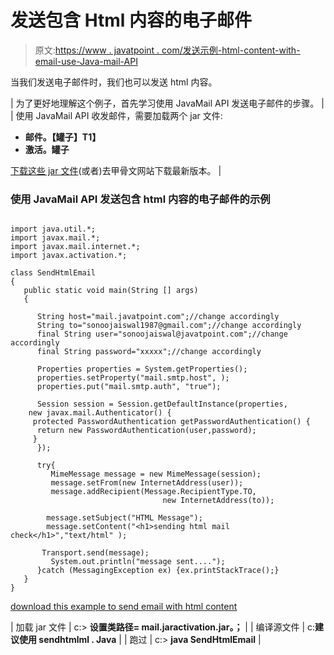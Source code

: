 # 发送包含 Html 内容的电子邮件

> 原文:[https://www . javatpoint . com/发送示例-html-content-with-email-use-Java-mail-API](https://www.javatpoint.com/example-of-sending-html-content-with-email-using-java-mail-api)

当我们发送电子邮件时，我们也可以发送 html 内容。

| 为了更好地理解这个例子，首先学习使用 JavaMail API 发送电子邮件的步骤。 |
| 使用 JavaMail API 收发邮件，需要加载两个 jar 文件:

*   **邮件。【罐子】T1】**
*   **激活。罐子**

[下载这些 jar 文件](https://static.javatpoint.com/src/mail/mailactivation.zip)(或者)去甲骨文网站下载最新版本。 |

### 使用 JavaMail API 发送包含 html 内容的电子邮件的示例

```

import java.util.*;
import javax.mail.*;
import javax.mail.internet.*;
import javax.activation.*;

class SendHtmlEmail
{
   public static void main(String [] args)
   {

      String host="mail.javatpoint.com";//change accordingly
      String to="sonoojaiswal1987@gmail.com";//change accordingly
      final String user="sonoojaiswal@javatpoint.com";//change accordingly
      final String password="xxxxx";//change accordingly

      Properties properties = System.getProperties();
      properties.setProperty("mail.smtp.host", );
      properties.put("mail.smtp.auth", "true");

      Session session = Session.getDefaultInstance(properties,
	new javax.mail.Authenticator() {
	 protected PasswordAuthentication getPasswordAuthentication() {
	  return new PasswordAuthentication(user,password);
	 }
      });

      try{
         MimeMessage message = new MimeMessage(session);
         message.setFrom(new InternetAddress(user));
         message.addRecipient(Message.RecipientType.TO,
                                  new InternetAddress(to));

        message.setSubject("HTML Message");
        message.setContent("<h1>sending html mail check</h1>","text/html" );

       Transport.send(message);
         System.out.println("message sent....");
      }catch (MessagingException ex) {ex.printStackTrace();}
   }
}

```

[download this example to send email with html content](https://static.javatpoint.com/src/mail/sendhtmlmail.zip)

| 加载 jar 文件 | c:\> **设置类路径= mail.jaractivation.jar。；** |
| 编译源文件 | c:**建议使用 sendhtmlml . Java** |
| 跑过 | c:\> **java SendHtmlEmail** |